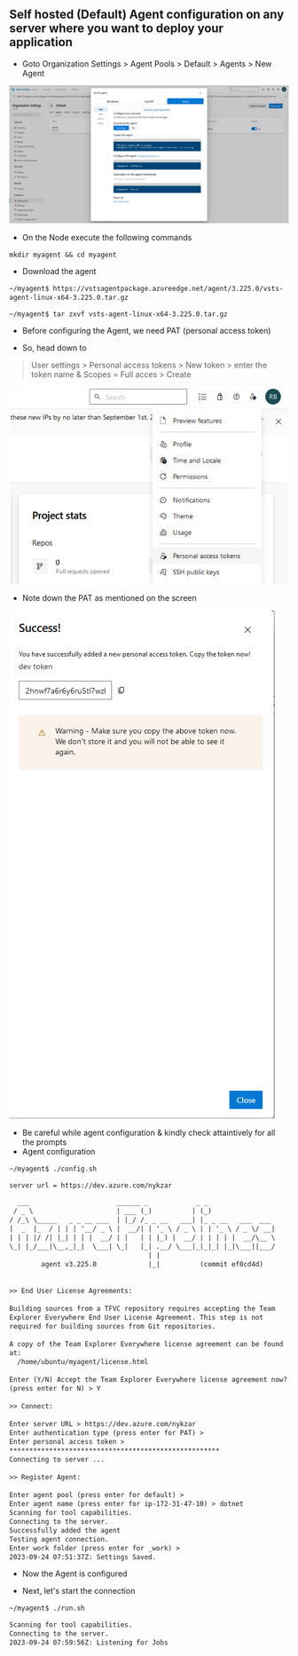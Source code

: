
Self hosted (Default) Agent configuration on any server where you want to deploy your application
-------------------------------------------------------------------------------------------------

* Goto Organization Settings > Agent Pools > Default > Agents >
  New Agent

![Preview](./img/download-agent.png)

* On the Node execute the following commands
```
mkdir myagent && cd myagent
```

* Download the agent
```
~/myagent$ https://vstsagentpackage.azureedge.net/agent/3.225.0/vsts-agent-linux-x64-3.225.0.tar.gz
```
```
~/myagent$ tar zxvf vsts-agent-linux-x64-3.225.0.tar.gz
```

* Before configuring the Agent, we need PAT (personal access token)

* So, head down to 
> User settings > Personal access tokens > New token > enter the token name & Scopes = Full acces > Create

![Preview](./img/PAT-UI.png)

* Note down the PAT as mentioned on the screen

![Preview](./img/PAT.png)

* Be careful while agent configuration & kindly check attaintively for all the prompts 
* Agent configuration 

```
~/myagent$ ./config.sh
```
```
server url = https://dev.azure.com/nykzar
```
```
  ___                      ______ _            _ _
 / _ \                     | ___ (_)          | (_)
/ /_\ \_____   _ _ __ ___  | |_/ /_ _ __   ___| |_ _ __   ___  ___
|  _  |_  / | | | '__/ _ \ |  __/| | '_ \ / _ \ | | '_ \ / _ \/ __|
| | | |/ /| |_| | | |  __/ | |   | | |_) |  __/ | | | | |  __/\__ \
\_| |_/___|\__,_|_|  \___| \_|   |_| .__/ \___|_|_|_| |_|\___||___/
                                   | |
        agent v3.225.0             |_|          (commit ef0cd4d)


>> End User License Agreements:

Building sources from a TFVC repository requires accepting the Team Explorer Everywhere End User License Agreement. This step is not required for building sources from Git repositories.

A copy of the Team Explorer Everywhere license agreement can be found at:
  /home/ubuntu/myagent/license.html

Enter (Y/N) Accept the Team Explorer Everywhere license agreement now? (press enter for N) > Y

>> Connect:

Enter server URL > https://dev.azure.com/nykzar
Enter authentication type (press enter for PAT) >
Enter personal access token > *****************************************************
Connecting to server ...

>> Register Agent:

Enter agent pool (press enter for default) >
Enter agent name (press enter for ip-172-31-47-10) > dotnet
Scanning for tool capabilities.
Connecting to the server.
Successfully added the agent
Testing agent connection.
Enter work folder (press enter for _work) >
2023-09-24 07:51:37Z: Settings Saved.
```

* Now the Agent is configured

* Next, let's start the connection
```
~/myagent$ ./run.sh
```

```
Scanning for tool capabilities.
Connecting to the server.
2023-09-24 07:59:56Z: Listening for Jobs
```